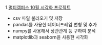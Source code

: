 
1.[멀티캠퍼스 10월 시각화 프로젝트](https://github.com/LeeJeaHyuk/Multicampus-2210-ProjectGroup4/blob/master/LeeJeaHyuk/analysis/analysis.md)
  - csv 파일 불러오기 및 저장
  - pandas를 사용한 데이터프레임 변형 및 추가
  - numpy를 사용해서 상관관계 등 구하여 분석
  - matplotlib과 seaborn을 사용한 시각화
